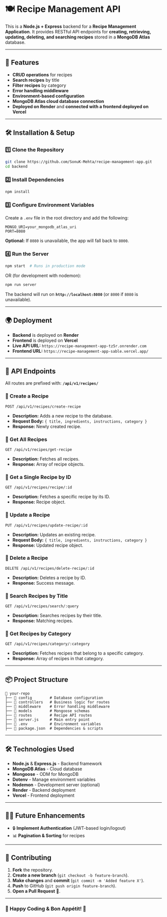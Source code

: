 # 🍽️ Recipe Management API

This is a **Node.js + Express** backend for a **Recipe Management Application**. It provides RESTful API endpoints for **creating, retrieving, updating, deleting, and searching recipes** stored in a **MongoDB Atlas** database.

---

## 🚀 Features
- **CRUD operations** for recipes
- **Search recipes** by title
- **Filter recipes** by category
- **Error handling middleware**
- **Environment-based configuration**
- **MongoDB Atlas cloud database connection**
- **Deployed on Render** and **connected with a frontend deployed on Vercel**

---

## 🛠️ Installation & Setup

### 1️⃣ Clone the Repository
```bash
git clone https://github.com/SonuK-Mehta/recipe-management-app.git
cd backend
```

### 2️⃣ Install Dependencies
```bash
npm install
```

### 3️⃣ Configure Environment Variables
Create a `.env` file in the root directory and add the following:
```env
MONGO_URI=your_mongodb_atlas_uri
PORT=8080
```
**Optional:** If `8080` is unavailable, the app will fall back to `8000`.

### 4️⃣ Run the Server
```bash
npm start  # Runs in production mode
```
OR (for development with nodemon):
```bash
npm run server
```
The backend will run on **`http://localhost:8080`** (or `8000` if `8080` is unavailable).

---

## 🌍 Deployment
- **Backend** is deployed on **Render**
- **Frontend** is deployed on **Vercel**
- **Live API URL:** `https://recipe-management-app-tz5r.onrender.com`
- **Frontend URL:** `https://recipe-management-app-sable.vercel.app/`

---

## 📌 API Endpoints

All routes are prefixed with: **`/api/v1/recipes/`**

### 📍 Create a Recipe
```http
POST /api/v1/recipes/create-recipe
```
- **Description:** Adds a new recipe to the database.
- **Request Body:** `{ title, ingredients, instructions, category }`
- **Response:** Newly created recipe.

### 📍 Get All Recipes
```http
GET /api/v1/recipes/get-recipe
```
- **Description:** Fetches all recipes.
- **Response:** Array of recipe objects.

### 📍 Get a Single Recipe by ID
```http
GET /api/v1/recipes/recipe/:id
```
- **Description:** Fetches a specific recipe by its ID.
- **Response:** Recipe object.

### 📍 Update a Recipe
```http
PUT /api/v1/recipes/update-recipe/:id
```
- **Description:** Updates an existing recipe.
- **Request Body:** `{ title, ingredients, instructions, category }`
- **Response:** Updated recipe object.

### 📍 Delete a Recipe
```http
DELETE /api/v1/recipes/delete-recipe/:id
```
- **Description:** Deletes a recipe by ID.
- **Response:** Success message.

### 📍 Search Recipes by Title
```http
GET /api/v1/recipes/search/:query
```
- **Description:** Searches recipes by their title.
- **Response:** Matching recipes.

### 📍 Get Recipes by Category
```http
GET /api/v1/recipes/category/:category
```
- **Description:** Fetches recipes that belong to a specific category.
- **Response:** Array of recipes in that category.

---

## 📦 Project Structure
```
📂 your-repo
├── 📂 config        # Database configuration
├── 📂 controllers   # Business logic for routes
├── 📂 middleware    # Error handling middleware
├── 📂 models        # Mongoose schemas
├── 📂 routes        # Recipe API routes
├── 📜 server.js     # Main entry point
├── 📜 .env          # Environment variables
├── 📜 package.json  # Dependencies & scripts
```

---

## 🛠️ Technologies Used
- **Node.js** & **Express.js** - Backend framework
- **MongoDB Atlas** - Cloud database
- **Mongoose** - ODM for MongoDB
- **Dotenv** - Manage environment variables
- **Nodemon** - Development server (optional)
- **Render** - Backend deployment
- **Vercel** - Frontend deployment

---

## 👨‍💻 Future Enhancements
- 🔒 **Implement Authentication** (JWT-based login/logout)
- 📊 **Pagination & Sorting** for recipes

---

## 🤝 Contributing
1. **Fork** the repository.
2. **Create a new branch** (`git checkout -b feature-branch`).
3. **Make changes** and **commit** (`git commit -m 'Added feature X'`).
4. **Push** to GitHub (`git push origin feature-branch`).
5. **Open a Pull Request** 🚀.

---

### 🎉 Happy Coding & Bon Appétit! 🍜


